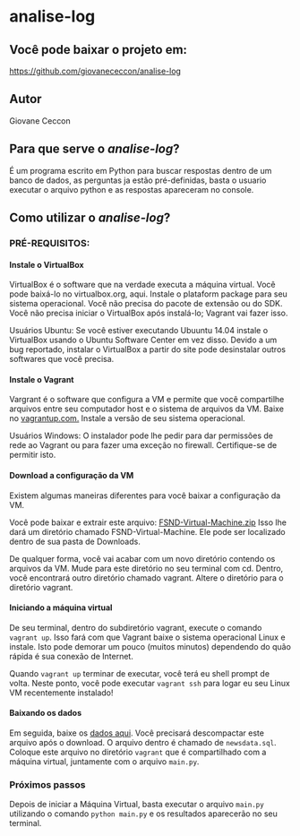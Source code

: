 # analise-log

## Você pode baixar o projeto em:
https://github.com/giovanececcon/analise-log


## Autor
Giovane Ceccon

## Para que serve o *analise-log*?

É um programa escrito em Python para buscar respostas dentro de um banco de dados, as perguntas ja estão pré-definidas, 
basta o usuario executar o arquivo python e as respostas apareceram no console.

## Como utilizar o *analise-log*?

### PRÉ-REQUISITOS:

#### Instale o VirtualBox

VirtualBox é o software que na verdade executa a máquina virtual. Você pode baixá-lo no virtualbox.org, aqui. 
Instale o plataform package para seu sistema operacional. Você não precisa do pacote de extensão ou do SDK. 
Você não precisa iniciar o VirtualBox após instalá-lo; Vagrant vai fazer isso.

Usuários Ubuntu: Se você estiver executando Ubuuntu 14.04 instale o VirtualBox usando o Ubuntu Software Center em vez disso. 
Devido a um bug reportado, instalar o VirtualBox a partir do site pode desinstalar outros softwares que você precisa.

#### Instale o Vagrant
Vargrant é o software que configura a VM e permite que você compartilhe arquivos entre seu computador host e o sistema de arquivos da VM.
Baixe no [vagrantup.com.](https://www.vagrantup.com/downloads.html) Instale a versão de seu sistema operacional.

Usuários Windows: O instalador pode lhe pedir para dar permissões de rede ao Vagrant ou para fazer uma exceção no firewall. 
Certifique-se de permitir isto.

#### Download a configuração da VM

Existem algumas maneiras diferentes para você baixar a configuração da VM.

Você pode baixar e extrair este arquivo: [FSND-Virtual-Machine.zip](https://d17h27t6h515a5.cloudfront.net/topher/2017/June/5948287e_fsnd-virtual-machine/fsnd-virtual-machine.zip) Isso lhe dará um diretório chamado FSND-Virtual-Machine. 
Ele pode ser localizado dentro de sua pasta de Downloads.

De qualquer forma, você vai acabar com um novo diretório contendo os arquivos da VM. Mude para este diretório no seu terminal com cd. Dentro, você encontrará outro diretório chamado vagrant. Altere o diretório para o diretório vagrant.

#### Iniciando a máquina virtual

De seu terminal, dentro do subdiretório vagrant, execute o comando `vagrant up`. Isso fará com que Vagrant baixe o sistema operacional Linux e instale. Isto pode demorar um pouco (muitos minutos) dependendo do quão rápida é sua conexão de Internet.

Quando `vagrant up` terminar de executar, você terá eu shell prompt de volta. Neste ponto, você pode executar `vagrant ssh` para logar eu seu Linux VM recentemente instalado!

#### Baixando os dados
Em seguida, baixe os [dados aqui](https://d17h27t6h515a5.cloudfront.net/topher/2016/August/57b5f748_newsdata/newsdata.zip). Você precisará descompactar este arquivo após o download. O arquivo dentro é chamado de `newsdata.sql`. Coloque este arquivo no diretório `vagrant` que é compartilhado com a máquina virtual, juntamente com o arquivo `main.py`.

### Próximos passos

Depois de iniciar a Máquina Virtual, basta executar o arquivo `main.py` utilizando o comando `python main.py` e os resultados aparecerão no seu terminal.



